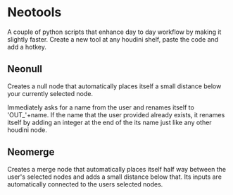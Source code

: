 # Neotools

A couple of python scripts that enhance day to day workflow by making it slightly faster.
Create a new tool at any houdini shelf, paste the code and add a hotkey.



## Neonull

Creates a null node that automatically places itself a small distance below your currently selected node.

Immediately asks for a name from the user and renames itself to 'OUT_'+name. If the name that the user
provided already exists, it renames itself by adding an integer at the end of the its name
just like any other houdini node.



## Neomerge

Creates a merge node that automatically places itself half way between the user's selected nodes and 
adds a small distance below that. Its inputs are automatically connected to the users selected nodes.
